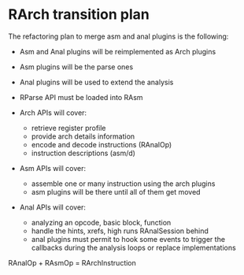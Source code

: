 RArch transition plan
=====================

The refactoring plan to merge asm and anal plugins is the following:

* Asm and Anal plugins will be reimplemented as Arch plugins
* Asm plugins will be the parse ones
* Anal plugins will be used to extend the analysis
* RParse API must be loaded into RAsm

* Arch APIs will cover:
  - retrieve register profile
  - provide arch details information
  - encode and decode instructions (RAnalOp)
  - instruction descriptions (asm/d)
* Asm APIs will cover:
  - assemble one or many instruction using the arch plugins
  - asm plugins will be there until all of them get moved 
* Anal APIs will cover:
  - analyzing an opcode, basic block, function
  - handle the hints, xrefs, high runs RAnalSession behind
  - anal plugins must permit to hook some events to trigger
    the callbacks during the analysis loops or replace implementations

RAnalOp + RAsmOp = RArchInstruction

